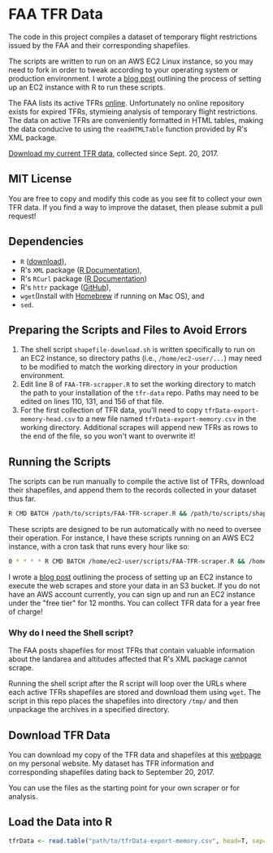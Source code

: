 # FAA TFR Data
The code in this project compiles a dataset of temporary flight restrictions issued by the FAA and their corresponding shapefiles.

The scripts are written to run on an AWS EC2 Linux instance, so you may need to fork in order to tweak according to your operating system or production environment. I wrote a [blog post](http://www.michaelkotro.us/posts/web-scraping-with-r-amazon-web-services-7eb5e27) outlining the process of setting up an EC2 instance with R to run these scripts.

The FAA lists its active TFRs [online](http://tfr.faa.gov/tfr2/list.jsp). Unfortunately no online repository exists for expired TFRs, stymieing analysis of temporary flight restrictions. The data on active TFRs are conveniently formatted in HTML tables, making the data conducive to using the `readHTMLTable` function provided by R's XML package.

[Download my current TFR data](https://www.michaelkotro.us/posts/downloading-faa-tfr-data-e20d56a), collected since Sept. 20, 2017.

## MIT License
You are free to copy and modify this code as you see fit to collect your own TFR data. If you find a way to improve the dataset, then please submit a pull request!

## Dependencies
* `R` ([download](https://cran.r-project.org/)),
* R's `XML` package ([R Documentation](https://cran.r-project.org/package=XML)),
* R's `RCurl` package ([R Documentation](https://cran.r-project.org/web/packages/RCurl/index.html))
* R's `httr` package ([GitHub](https://github.com/r-lib/httr)),
* `wget`(Install with [Homebrew](http://formulae.brew.sh/formula/wget) if running on Mac OS), and
* `sed`.

## Preparing the Scripts and Files to Avoid Errors
1. The shell script `shapefile-download.sh` is written specifically to run on an EC2 instance, so directory paths (i.e., `/home/ec2-user/...`) may need to be modified to match the working directory in your production environment.
2. Edit line 8 of `FAA-TFR-scrapper.R` to set the working directory to match the path to your installation of the `tfr-data` repo. Paths may need to be edited on lines 110, 131, and 156 of that file.
3. For the first collection of TFR data, you'll need to copy `tfrData-export-memory-head.csv` to a new file named `tfrData-export-memory.csv` in the working directory. Additional scrapes will append new TFRs as rows to the end of the file, so you won't want to overwrite it!

## Running the Scripts
The scripts can be run manually to compile the active list of TFRs, download their shapefiles, and append them to the records collected in your dataset thus far.

```bash
R CMD BATCH /path/to/scripts/FAA-TFR-scraper.R && /path/to/scripts/shapefile-download.sh
```

These scripts are designed to be run automatically with no need to oversee their operation. For instance, I have these scripts running on an AWS EC2 instance, with a cron task that runs every hour like so:

```bash
0 * * * * R CMD BATCH /home/ec2-user/scripts/FAA-TFR-scraper.R && /home/ec2-user/scripts/shapefile-download.sh
```

I wrote a [blog post](http://www.michaelkotro.us/posts/web-scraping-with-r-amazon-web-services-7eb5e27) outlining the process of setting up an EC2 instance to execute the web scrapes and store your data in an S3 bucket. If you do not have an AWS account currently, you can sign up and run an EC2 instance under the "free tier" for 12 months. You can collect TFR data for a year free of charge!

### Why do I need the Shell script?
The FAA posts shapefiles for most TFRs that contain valuable information about the landarea and altitudes affected that R's XML package cannot scrape.

Running the shell script after the R script will loop over the URLs where each active TFRs shapefiles are stored and download them using `wget`. The script in this repo places the shapefiles into directory `/tmp/` and then unpackage the archives in a specified directory.

## Download TFR Data
You can download my copy of the TFR data and shapefiles at this [webpage](https://www.michaelkotro.us/posts/downloading-faa-tfr-data-e20d56a) on my personal website. My dataset has TFR information and corresponding shapefiles dating back to September 20, 2017.

You can use the files as the starting point for your own scraper or for analysis.

## Load the Data into R
```r
tfrData <- read.table("path/to/tfrData-export-memory.csv", head=T, sep=",", na.strings = "")
```
